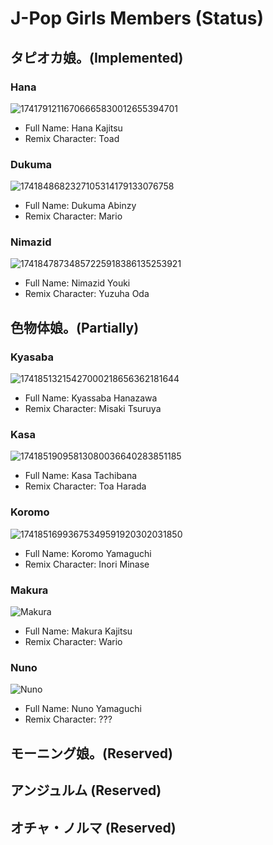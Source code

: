 # J-Pop Girls Members (Status)
## タピオカ娘。(Implemented)
### Hana
![17417912116706665830012655394701](https://github.com/user-attachments/assets/428c65de-5906-4bcb-8eb9-3bd43116d354)
* Full Name: Hana Kajitsu
* Remix Character: Toad
### Dukuma
![1741848682327105314179133076758](https://github.com/user-attachments/assets/322b40fe-9125-4c93-a548-88155648bcf6)
* Full Name: Dukuma Abinzy
* Remix Character: Mario
### Nimazid
![17418478734857225918386135253921](https://github.com/user-attachments/assets/3d3e73e2-4f59-48be-a2c7-d80cc3f7e725)
* Full Name: Nimazid Youki
* Remix Character: Yuzuha Oda
## 色物体娘。(Partially)
### Kyasaba
![17418513215427000218656362181644](https://github.com/user-attachments/assets/a99815fd-727f-4363-b0f2-7eb275dc67da)
* Full Name: Kyassaba Hanazawa
* Remix Character: Misaki Tsuruya
### Kasa
![17418519095813080036640283851185](https://github.com/user-attachments/assets/7b69d609-6f4c-4677-b160-1f7450a0f965)
* Full Name: Kasa Tachibana
* Remix Character: Toa Harada
### Koromo
![17418516993675349591920302031850](https://github.com/user-attachments/assets/757aa4f4-0416-4325-813f-ce7fcda20e56)
* Full Name: Koromo Yamaguchi
* Remix Character: Inori Minase
### Makura
![Makura](https://images.deepai.org/art-image/ffb0a25a67794c0980952d6d8de57912/makura-kajitsu-purple-in-j-pop-girl-yellow-shorts-pin.jpg)
* Full Name: Makura Kajitsu
* Remix Character: Wario
### Nuno
![Nuno](https://images.deepai.org/art-image/f03f888b869c41eaa31462c5a7fc9038/nuno-yamaguchi-green-in-j-pop-girl-red-shorts-white-i.jpg)
* Full Name: Nuno Yamaguchi
* Remix Character: ???
## モーニング娘。(Reserved)
## アンジュルム (Reserved)
## オチャ・ノルマ (Reserved)
